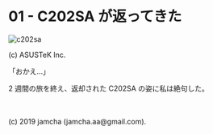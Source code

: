 

# 01 - C202SA が返ってきた

![c202sa](./sf5MeErMAgGNAddq_setting_fff_1_90_end_500.png)

(c) ASUSTeK Inc.

「おかえ…」

2 週間の旅を終え、返却された C202SA の姿に私は絶句した。

<br>
<br>
(c) 2019 jamcha (jamcha.aa@gmail.com).


